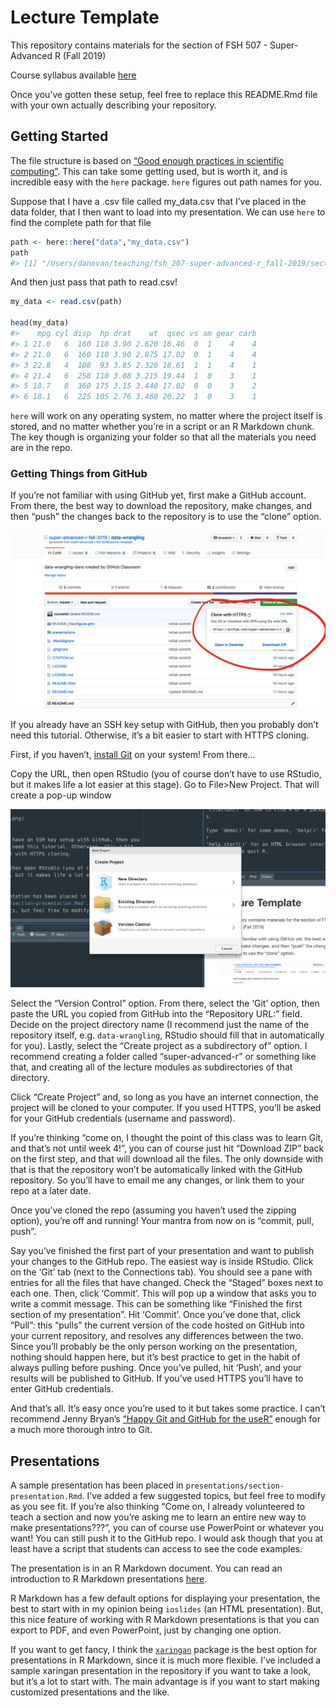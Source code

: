 
<!-- README.md is generated from README.Rmd. Please edit that file -->

# Lecture Template

This repository contains materials for the <YOUR LECTURE HERE> section
of FSH 507 - Super-Advanced R (Fall 2019)

Course syllabus available
[here](https://docs.google.com/document/d/1S63IHjNBk8e7St6XcyqhVu98qpuRTUx3DHYqzWKYDys/edit?usp=sharing)

Once you’ve gotten these setup, feel free to replace this README.Rmd
file with your own actually describing your repository.

## Getting Started

The file structure is based on [“Good enough practices in scientific
computing”](https://journals.plos.org/ploscompbiol/article?id=10.1371/journal.pcbi.1005510).
This can take some getting used, but is worth it, and is incredible easy
with the `here` package. `here` figures out path names for you.

Suppose that I have a .csv file called my\_data.csv that I’ve placed in
the data folder, that I then want to load into my presentation. We can
use `here` to find the complete path for that file

``` r
path <- here::here("data","my_data.csv")
path
#> [1] "/Users/danovan/teaching/fsh_207-super-advanced-r_fall-2019/section-template/data/my_data.csv"
```

And then just pass that path to read.csv\!

``` r
my_data <- read.csv(path)

head(my_data)
#>    mpg cyl disp  hp drat    wt  qsec vs am gear carb
#> 1 21.0   6  160 110 3.90 2.620 16.46  0  1    4    4
#> 2 21.0   6  160 110 3.90 2.875 17.02  0  1    4    4
#> 3 22.8   4  108  93 3.85 2.320 18.61  1  1    4    1
#> 4 21.4   6  258 110 3.08 3.215 19.44  1  0    3    1
#> 5 18.7   8  360 175 3.15 3.440 17.02  0  0    3    2
#> 6 18.1   6  225 105 2.76 3.460 20.22  1  0    3    1
```

`here` will work on any operating system, no matter where the project
itself is stored, and no matter whether you’re in a script or an R
Markdown chunk. The key though is organizing your folder so that all the
materials you need are in the repo.

### Getting Things from GitHub

If you’re not familiar with using GitHub yet, first make a GitHub
account. From there, the best way to download the repository, make
changes, and then “push” the changes back to the repository is to use
the “clone” option.

![](imgs/clone.png)

If you already have an SSH key setup with GitHub, then you probably
don’t need this tutorial. Otherwise, it’s a bit easier to start with
HTTPS cloning.

First, if you haven’t, [install
Git](https://git-scm.com/book/en/v2/Getting-Started-Installing-Git) on
your system\! From there…

Copy the URL, then open RStudio (you of course don’t have to use
RStudio, but it makes life a lot easier at this stage). Go to File\>New
Project. That will create a pop-up window

![](imgs/newproj.png)

Select the “Version Control” option. From there, select the ‘Git’
option, then paste the URL you copied from GitHub into the “Repository
URL:” field. Decide on the project directory name (I recommend just the
name of the repository itself, e.g. `data-wrangling`, RStudio should
fill that in automatically for you). Lastly, select the “Create project
as a subdirectory of” option. I recommend creating a folder called
“super-advanced-r” or something like that, and creating all of the
lecture modules as subdirectories of that directory.

Click “Create Project” and, so long as you have an internet connection,
the project will be cloned to your computer. If you used HTTPS, you’ll
be asked for your GitHub credentials (username and password).

If you’re thinking “come on, I thought the point of this class was to
learn Git, and that’s not until week 4\!”, you can of course just hit
“Download ZIP” back on the first step, and that will download all the
files. The only downside with that is that the repository won’t be
automatically linked with the GitHub repository. So you’ll have to email
me any changes, or link them to your repo at a later date.

Once you’ve cloned the repo (assuming you haven’t used the zipping
option), you’re off and running\! Your mantra from now on is “commit,
pull, push”.

Say you’ve finished the first part of your presentation and want to
publish your changes to the GitHub repo. The easiest way is inside
RStudio. Click on the ‘Git’ tab (next to the Connections tab). You
should see a pane with entries for all the files that have changed.
Check the “Staged” boxes next to each one. Then, click ‘Commit’. This
will pop up a window that asks you to write a commit message. This can
be something like “Finished the first section of my presentation”. Hit
‘Commit’. Once you’ve done that, click “Pull”: this “pulls” the
current version of the code hosted on GitHub into your current
repository, and resolves any differences between the two. Since you’ll
probably be the only person working on the presentation, nothing should
happen here, but it’s best practice to get in the habit of always
pulling before pushing. Once you’ve pulled, hit ‘Push’, and your results
will be published to GitHub. If you’ve used HTTPS you’ll have to enter
GitHub credentials.

And that’s all. It’s easy once you’re used to it but takes some
practice. I can’t recommend Jenny Bryan’s [“Happy Git and GitHub for the
useR”](https://happygitwithr.com/) enough for a much more thorough intro
to Git.

## Presentations

A sample presentation has been placed in
`presentations/section-presentation.Rmd`. I’ve added a few suggested
topics, but feel free to modify as you see fit. If you’re also thinking
“Come on, I already volunteered to teach a section and now you’re
asking me to learn an entire new way to make presentations???”, you can
of course use PowerPoint or whatever you want\! You can still push it to
the GitHub repo. I would ask though that you at least have a script that
students can access to see the code examples.

The presentation is in an R Markdown document. You can read an
introduction to R Markdown presentations
[here](https://bookdown.org/yihui/rmarkdown/presentations.html).

R Markdown has a few default options for displaying your presentation,
the best to start with in my opinion being `ioslides` (an HTML
presentation). But, this nice feature of working with R Markdown
presentations is that you can export to PDF, and even PowerPoint, just
by changing one option.

If you want to get fancy, I think the
[`xaringan`](https://github.com/yihui/xaringan) package is the best
option for presentations in R Markdown, since it is much more flexible.
I’ve included a sample xaringan presentation in the repository if you
want to take a look, but it’s a lot to start with. The main advantage is
if you want to start making customized presentations and the like.

